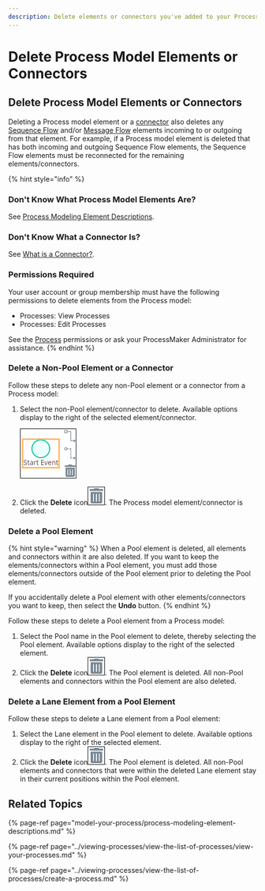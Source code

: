 ```yaml
---
description: Delete elements or connectors you've added to your Process model.
---
```


# Delete Process Model Elements or Connectors

## Delete Process Model Elements or Connectors

Deleting a Process model element or a [connector](model-processes-using-connectors/what-is-a-connector.md) also deletes any [Sequence Flow](model-your-process/process-modeling-element-descriptions.md#sequence-flow) and/or [Message Flow](model-your-process/process-modeling-element-descriptions.md#message-flow) elements incoming to or outgoing from that element. For example, if a Process model element is deleted that has both incoming and outgoing Sequence Flow elements, the Sequence Flow elements must be reconnected for the remaining elements/connectors.

{% hint style="info" %}
### Don't Know What Process Model Elements Are?

See [Process Modeling Element Descriptions](model-your-process/process-modeling-element-descriptions.md).

### Don't Know What a Connector Is?

See [What is a Connector?](model-processes-using-connectors/what-is-a-connector.md).

### Permissions Required

Your user account or group membership must have the following permissions to delete elements from the Process model:

* Processes: View Processes
* Processes: Edit Processes

See the [Process](../../processmaker-administration/permission-descriptions-for-users-and-groups.md#processes) permissions or ask your ProcessMaker Administrator for assistance.
{% endhint %}

### Delete a Non-Pool Element or a Connector

Follow these steps to delete any non-Pool element or a connector from a Process model:

1. Select the non-Pool element/connector to delete. Available options display to the right of the selected element/connector.  

   ![](../../.gitbook/assets/delete-element-process-modeler-processes.png)

2. Click the **Delete** icon![](../../.gitbook/assets/remove-icon.png). The Process model element/connector is deleted.

### Delete a Pool Element

{% hint style="warning" %}
When a Pool element is deleted, all elements and connectors within it are also deleted. If you want to keep the elements/connectors within a Pool element, you must add those elements/connectors outside of the Pool element prior to deleting the Pool element.

If you accidentally delete a Pool element with other elements/connectors you want to keep, then select the **Undo** button.
{% endhint %}

Follow these steps to delete a Pool element from a Process model:

1. ​Select the Pool name in the Pool element to delete, thereby selecting the Pool element. Available options display to the right of the selected element.
2. Click the **Delete** icon![](../../.gitbook/assets/remove-icon.png). The Pool element is deleted. All non-Pool elements and connectors within the Pool element are also deleted.

### Delete a Lane Element from a Pool Element

Follow these steps to delete a Lane element from a Pool element:

1. ​Select the Lane element in the Pool element to delete. Available options display to the right of the selected element.
2. Click the **Delete** icon![](../../.gitbook/assets/remove-icon.png). The Pool element is deleted. All non-Pool elements and connectors that were within the deleted Lane element stay in their current positions within the Pool element.

## Related Topics

{% page-ref page="model-your-process/process-modeling-element-descriptions.md" %}

{% page-ref page="../viewing-processes/view-the-list-of-processes/view-your-processes.md" %}

{% page-ref page="../viewing-processes/view-the-list-of-processes/create-a-process.md" %}

